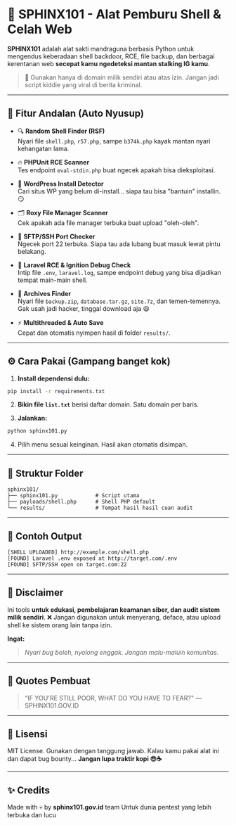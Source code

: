 # 🐫 SPHINX101 - Alat Pemburu Shell & Celah Web

**SPHINX101** adalah alat sakti mandraguna berbasis Python untuk mengendus keberadaan shell backdoor, RCE, file backup, dan berbagai kerentanan web **secepat kamu ngedeteksi mantan stalking IG kamu**.

> 🚨 Gunakan hanya di domain milik sendiri atau atas izin. Jangan jadi script kiddie yang viral di berita kriminal.

---

## 🦾 Fitur Andalan (Auto Nyusup)

- 🔍 **Random Shell Finder (RSF)**  
  Nyari file `shell.php`, `r57.php`, sampe `b374k.php` kayak mantan nyari kehangatan lama.

- 🔥 **PHPUnit RCE Scanner**  
  Tes endpoint `eval-stdin.php` buat ngecek apakah bisa dieksploitasi.

- 🧩 **WordPress Install Detector**  
  Cari situs WP yang belum di-install... siapa tau bisa "bantuin" installin. 😏

- 🗂️ **Roxy File Manager Scanner**  
  Cek apakah ada file manager terbuka buat upload "oleh-oleh".

- 🔐 **SFTP/SSH Port Checker**  
  Ngecek port 22 terbuka. Siapa tau ada lubang buat masuk lewat pintu belakang.

- 🧾 **Laravel RCE & Ignition Debug Check**  
  Intip file `.env`, `laravel.log`, sampe endpoint debug yang bisa dijadikan tempat main-main shell.

- 🧳 **Archives Finder**  
  Nyari file `backup.zip`, `database.tar.gz`, `site.7z`, dan temen-temennya. Gak usah jadi hacker, tinggal download aja 😆

- ⚡ **Multithreaded & Auto Save**  
  Cepat dan otomatis nyimpen hasil di folder `results/`.

---

## ⚙️ Cara Pakai (Gampang banget kok)

1. **Install dependensi dulu:**

```bash
pip install -r requirements.txt

````

2. **Bikin file `list.txt`** berisi daftar domain. Satu domain per baris.

3. **Jalankan:**

```bash
python sphinx101.py
```

4. Pilih menu sesuai keinginan. Hasil akan otomatis disimpan.

---

## 💾 Struktur Folder

```
sphinx101/
├── sphinx101.py            # Script utama
├── payloads/shell.php      # Shell PHP default
└── results/                # Tempat hasil hasil cuan audit
```

---

## 🧪 Contoh Output

```
[SHELL UPLOADED] http://example.com/shell.php
[FOUND] Laravel .env exposed at http://target.com/.env
[FOUND] SFTP/SSH open on target.com:22
```

---

## 📜 Disclaimer

Ini tools **untuk edukasi, pembelajaran keamanan siber, dan audit sistem milik sendiri**.
❌ Jangan digunakan untuk menyerang, deface, atau upload shell ke sistem orang lain tanpa izin.

**Ingat:**

> *Nyari bug boleh, nyolong enggak. Jangan malu-maluin komunitas.*

---

## 👑 Quotes Pembuat

> "IF YOU'RE STILL POOR, WHAT DO YOU HAVE TO FEAR?"
> — SPHINX101.GOV.ID

---

## 📃 Lisensi

MIT License. Gunakan dengan tanggung jawab.
Kalau kamu pakai alat ini dan dapat bug bounty...
**Jangan lupa traktir kopi 😎☕**

---

## ✨ Credits

Made with 💀 by **sphinx101.gov.id** team
Untuk dunia pentest yang lebih terbuka dan lucu

```
